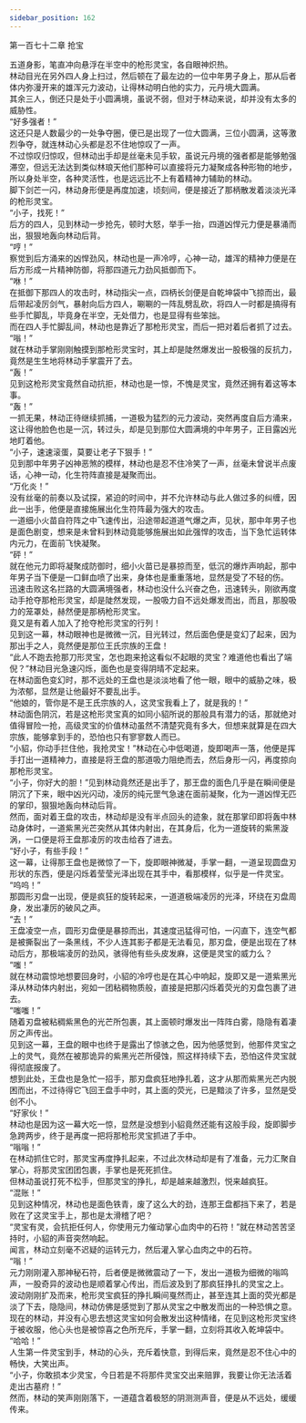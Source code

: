 ```yaml
---
sidebar_position: 162
---
```

 第一百七十二章 抢宝


五道身影，笔直冲向悬浮在半空中的枪形灵宝，各自眼神炽热。  
林动目光在另外四人身上扫过，然后顿在了最左边的一位中年男子身上，那从后者体内弥漫开来的雄浑元力波动，让得林动明白他的实力，元丹境大圆满。  
其余三人，倒还只是处于小圆满境，虽说不弱，但对于林动来说，却并没有太多的威胁性。  
“好多强者！”  
这还只是人数最少的一处争夺圈，便已是出现了一位大圆满，三位小圆满，这等激烈争夺，就连林动心头都是忍不住地惊叹了一声。  
不过惊叹归惊叹，但林动出手却是丝毫未见手软，虽说元丹境的强者都是能够勉强滞空，但远无法达到类似林琅天他们那种可以直接将元力凝聚成各种形物的地步，所以身处半空，各种灵活性，也是远远比不上有着精神力辅助的林动。  
脚下剑芒一闪，林动身形便是再度加速，顷刻间，便是接近了那柄散发着淡淡光泽的枪形灵宝。  
“小子，找死！”  
后方的四人，见到林动一步抢先，顿时大怒，举手一抬，四道凶悍元力便是暴涌而出，狠狠地轰向林动后背。  
“哼！”  
察觉到后方涌来的凶悍劲风，林动也是一声冷哼，心神一动，雄浑的精神力便是在后方形成一片精神防御，将那四道元力劲风抵御而下。  
“咻！”  
在抵御下那四人的攻击时，林动指尖一点，四柄长剑便是自乾坤袋中飞掠而出，最后带起凌厉剑气，暴射向后方四人，唰唰的一阵乱劈乱砍，将四人一时都是搞得有些手忙脚乱，毕竟身在半空，无处借力，也是显得有些笨拙。  
而在四人手忙脚乱间，林动也是靠近了那枪形灵宝，而后一把对着后者抓了过去。  
“嗡！”  
就在林动手掌刚刚触摸到那枪形灵宝时，其上却是陡然爆发出一股极强的反抗力，竟然是生生地将林动手掌震开了去。  
“轰！”  
见到这枪形灵宝竟然自动抗拒，林动也是一惊，不愧是灵宝，竟然还拥有着这等本事。  
“轰！”  
一抓无果，林动正待继续抓捕，一道极为猛烈的元力波动，突然再度自后方涌来，这让得他脸色也是一沉，转过头，却是见到那位大圆满境的中年男子，正目露凶光地盯着他。  
“小子，速速滚蛋，莫要让老子下狠手！”  
见到那中年男子凶神恶煞的模样，林动也是忍不住冷笑了一声，丝毫未曾说半点废话，心神一动，化生符阵直接是凝聚而出。  
“万化炎！”  
没有丝毫的前奏以及试探，紧迫的时间中，并不允许林动与此人做过多的纠缠，因此一出手，他便是直接施展出化生符阵最为强大的攻击。  
一道细小火苗自符阵之中飞速传出，沿途带起道道气爆之声，见状，那中年男子也是面色剧变，想来是未曾料到林动竟能够施展出如此强悍的攻击，当下急忙运转体内元力，在面前飞快凝聚。  
“砰！”  
就在他元力即将凝聚成防御时，细小火苗已是暴掠而至，低沉的爆炸声响起，那中年男子当下便是一口鲜血喷了出来，身体也是重重落地，显然是受了不轻的伤。  
迅速击败这名拦路的大圆满境强者，林动也没什么兴奋之色，迅速转头，刚欲再度动手抢夺那枪形灵宝，却是陡然发现，一股吸力自不远处爆发而出，而且，那股吸力的笼罩处，赫然便是那柄枪形灵宝。  
竟又是有着人加入了抢夺枪形灵宝的行列！  
见到这一幕，林动眼神也是微微一沉，目光转过，然后面色便是变幻了起来，因为那出手之人，竟然便是那位王氏宗族的王盘！  
“此人不跑去抢那刀形灵宝，怎也跑来抢这看似不起眼的灵宝？难道他也看出了端倪？”林动目光急速闪烁，面色也是变得阴晴不定起来。  
在林动面色变幻时，那不远处的王盘也是淡淡地看了他一眼，眼中的威胁之味，极为浓郁，显然是让他最好不要乱出手。  
“他娘的，管你是不是王氏宗族的人，这灵宝我看上了，就是我的！”  
林动面色阴沉，若是这枪形灵宝真的如同小貂所说的那般具有潜力的话，那就绝对值得冒险一抢，高级灵宝的价值林动虽然不清楚究竟有多大，但想来就算是在四大宗族，能够拿到手的，恐怕也只有寥寥数人而已。  
“小貂，你动手拦住他，我抢灵宝！”林动在心中低喝道，旋即喝声一落，他便是挥手打出一道精神力，直接是将王盘的那道吸力阻绝而去，然后身形一闪，再度掠向那枪形灵宝。  
“小子，你好大的胆！”见到林动竟然还是出手了，那王盘的面色几乎是在瞬间便是阴沉了下来，眼中凶光闪动，凌厉的纯元罡气急速在面前凝聚，化为一道凶悍无匹的掌印，狠狠地轰向林动后背。  
然而，面对着王盘的攻击，林动却是没有半点回头的迹象，就在那掌印即将轰中林动身体时，一道紫黑光芒突然从其体内射出，在其身后，化为一道旋转的紫黑漩涡，一口便是将王盘那凌厉的攻击给吞了进去。  
“好小子，有些手段！”  
这一幕，让得那王盘也是微惊了一下，旋即眼神微凝，手掌一翻，一道呈现圆盘刃形状的东西，便是闪烁着莹莹光泽出现在其手中，看那模样，似乎是一件灵宝。  
“呜呜！”  
那圆形刃盘一出现，便是疯狂的旋转起来，一道道极端凌厉的光泽，环绕在刃盘周身，发出凄厉的破风之声。  
“去！”  
王盘凌空一点，圆形刃盘便是暴掠而出，其速度迅猛得可怕，一闪直下，连空气都是被撕裂出了一条黑线，不少人连其影子都是无法看见，那刃盘，便是出现在了林动后方，那极端凌厉的劲风，骇得他有些头皮发麻，这便是灵宝的威力么？  
“嗤！”  
就在林动震惊地想要回身时，小貂的冷哼也是在其心中响起，旋即又是一道紫黑光泽从林动体内射出，宛如一团粘稠物质般，直接是把那闪烁着荧光的刃盘包裹了进去。  
“嗤嗤！”  
随着刃盘被粘稠紫黑色的光芒所包裹，其上面顿时爆发出一阵阵白雾，隐隐有着凄厉之声传出。  
见到这一幕，王盘的眼中也终于是露出了惊骇之色，因为他感觉到，他那件灵宝之上的灵气，竟然在被那诡异的紫黑光芒所侵蚀，照这样持续下去，恐怕这件灵宝就得彻底报废了。  
想到此处，王盘也是急忙一招手，那刃盘疯狂地挣扎着，这才从那而紫黑光芒内脱困而出，不过待得它飞回王盘手中时，其上面的荧光，已是黯淡了许多，显然是受创不小。  
“好家伙！”  
林动也是因为这一幕大吃一惊，显然是没想到小貂竟然还能有这般手段，旋即脚步急跨两步，终于是再度一把将那枪形灵宝抓进了手中。  
“嗡嗡！”  
在林动抓住它时，那灵宝再度挣扎起来，不过此次林动却是有了准备，元力汇聚自掌心，将那灵宝团团包裹，手掌也是死死抓住。  
但林动虽说打死不松手，但那灵宝的挣扎，却是越来越激烈，悦来越疯狂。  
“混账！”  
见到这种情况，林动也是面色铁青，废了这么大的劲，连那王盘都挡下来了，若是败在了这灵宝手上，那也是太滑稽了吧？  
“灵宝有灵，会抗拒任何人，你使用元力催动掌心血肉中的石符！”就在林动苦苦坚持时，小貂的声音突然响起。  
闻言，林动立刻毫不迟疑的运转元力，然后灌入掌心血肉之中的石符。  
“嗡！”  
元力刚刚灌入那神秘石符，后者便是微微震动了一下，发出一道极为细微的嗡鸣声，一股奇异的波动也是顺着掌心传出，而后波及到了那疯狂挣扎的灵宝之上。  
波动刚刚扩及而来，枪形灵宝疯狂的挣扎瞬间戛然而止，甚至连其上面的荧光都是淡了下去，隐隐间，林动仿佛是感觉到了那从灵宝之中散发而出的一种恐惧之意。  
现在的林动，并没有心思去想这灵宝如何会散发出这种情绪，在见到这枪形灵宝终于被收服，他心头也是被惊喜之色所充斥，手掌一翻，立刻将其收入乾坤袋中。  
“哈哈！”  
人生第一件灵宝到手，林动的心头，充斥着快意，到得后来，竟然是忍不住心中的畅快，大笑出声。  
“小子，你敢损本少灵宝，今日若是不将那件灵宝交出来赔罪，我要让你无法活着走出古墓府！”  
然而，林动的笑声刚刚落下，一道蕴含着极怒的阴测测声音，便是从不远处，缓缓传来。  
  
  
